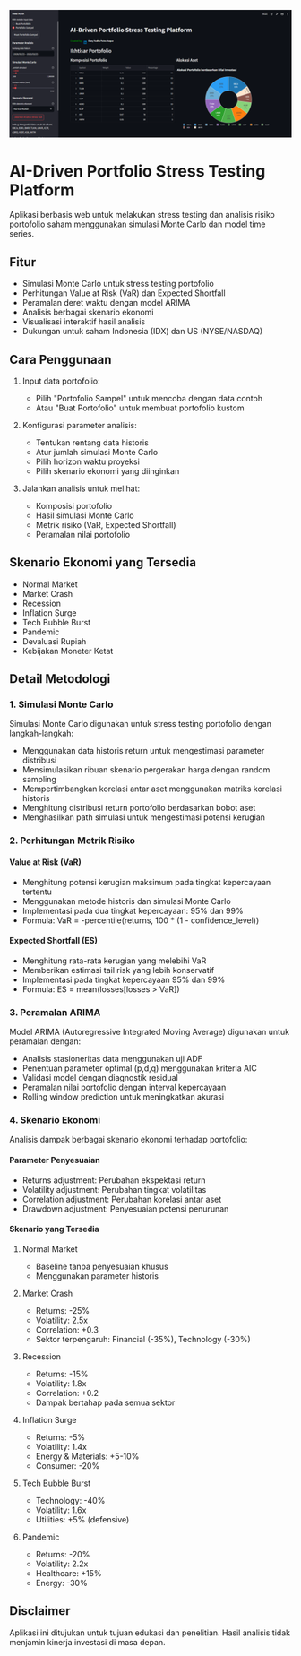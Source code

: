 ![AI Driven Portfolio Stress Testing](portfolio%20stress.png)

# AI-Driven Portfolio Stress Testing Platform

Aplikasi berbasis web untuk melakukan stress testing dan analisis risiko portofolio saham menggunakan simulasi Monte Carlo dan model time series.

## Fitur

- Simulasi Monte Carlo untuk stress testing portofolio
- Perhitungan Value at Risk (VaR) dan Expected Shortfall
- Peramalan deret waktu dengan model ARIMA
- Analisis berbagai skenario ekonomi
- Visualisasi interaktif hasil analisis
- Dukungan untuk saham Indonesia (IDX) dan US (NYSE/NASDAQ)

## Cara Penggunaan

1. Input data portofolio:
   - Pilih "Portofolio Sampel" untuk mencoba dengan data contoh
   - Atau "Buat Portofolio" untuk membuat portofolio kustom

2. Konfigurasi parameter analisis:
   - Tentukan rentang data historis
   - Atur jumlah simulasi Monte Carlo
   - Pilih horizon waktu proyeksi
   - Pilih skenario ekonomi yang diinginkan

3. Jalankan analisis untuk melihat:
   - Komposisi portofolio
   - Hasil simulasi Monte Carlo
   - Metrik risiko (VaR, Expected Shortfall)
   - Peramalan nilai portofolio

## Skenario Ekonomi yang Tersedia

- Normal Market
- Market Crash
- Recession
- Inflation Surge
- Tech Bubble Burst
- Pandemic
- Devaluasi Rupiah
- Kebijakan Moneter Ketat


## Detail Metodologi 

### 1. Simulasi Monte Carlo
Simulasi Monte Carlo digunakan untuk stress testing portofolio dengan langkah-langkah:
- Menggunakan data historis return untuk mengestimasi parameter distribusi
- Mensimulasikan ribuan skenario pergerakan harga dengan random sampling
- Mempertimbangkan korelasi antar aset menggunakan matriks korelasi historis
- Menghitung distribusi return portofolio berdasarkan bobot aset
- Menghasilkan path simulasi untuk mengestimasi potensi kerugian

### 2. Perhitungan Metrik Risiko

#### Value at Risk (VaR)
- Menghitung potensi kerugian maksimum pada tingkat kepercayaan tertentu
- Menggunakan metode historis dan simulasi Monte Carlo
- Implementasi pada dua tingkat kepercayaan: 95% dan 99%
- Formula: VaR = -percentile(returns, 100 * (1 - confidence_level))

#### Expected Shortfall (ES)
- Menghitung rata-rata kerugian yang melebihi VaR
- Memberikan estimasi tail risk yang lebih konservatif
- Implementasi pada tingkat kepercayaan 95% dan 99%
- Formula: ES = mean(losses[losses > VaR])

### 3. Peramalan ARIMA
Model ARIMA (Autoregressive Integrated Moving Average) digunakan untuk peramalan dengan:
- Analisis stasioneritas data menggunakan uji ADF
- Penentuan parameter optimal (p,d,q) menggunakan kriteria AIC
- Validasi model dengan diagnostik residual
- Peramalan nilai portofolio dengan interval kepercayaan
- Rolling window prediction untuk meningkatkan akurasi

### 4. Skenario Ekonomi
Analisis dampak berbagai skenario ekonomi terhadap portofolio:

#### Parameter Penyesuaian
- Returns adjustment: Perubahan ekspektasi return
- Volatility adjustment: Perubahan tingkat volatilitas
- Correlation adjustment: Perubahan korelasi antar aset
- Drawdown adjustment: Penyesuaian potensi penurunan

#### Skenario yang Tersedia
1. Normal Market
   - Baseline tanpa penyesuaian khusus
   - Menggunakan parameter historis

2. Market Crash
   - Returns: -25%
   - Volatility: 2.5x
   - Correlation: +0.3
   - Sektor terpengaruh: Financial (-35%), Technology (-30%)

3. Recession
   - Returns: -15%
   - Volatility: 1.8x
   - Correlation: +0.2
   - Dampak bertahap pada semua sektor

4. Inflation Surge
   - Returns: -5%
   - Volatility: 1.4x
   - Energy & Materials: +5-10%
   - Consumer: -20%

5. Tech Bubble Burst
   - Technology: -40%
   - Volatility: 1.6x
   - Utilities: +5% (defensive)

6. Pandemic
   - Returns: -20%
   - Volatility: 2.2x
   - Healthcare: +15%
   - Energy: -30%
## Disclaimer

Aplikasi ini ditujukan untuk tujuan edukasi dan penelitian. Hasil analisis tidak menjamin kinerja investasi di masa depan.
